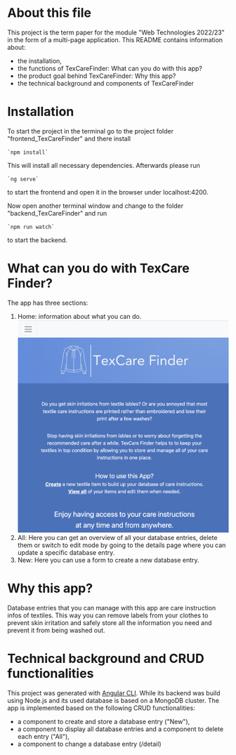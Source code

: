 # About this file

This project is the term paper for the module "Web Technologies 2022/23" in the form of a multi-page application. This README contains information about:

- the installation,
- the functions of TexCareFinder: What can you do with this app?
- the product goal behind TexCareFinder: Why this app?
- the technical background and components of TexCareFinder

# Installation

To start the project in the terminal go to the project folder "frontend_TexCareFinder" and there install 

    `npm install`

This will install all necessary dependencies. Afterwards please run

	`ng serve` 

to start the frontend and open it in the browser under localhost:4200.


Now open another terminal window and change to the folder "backend_TexCareFinder" and run
    
    `npm run watch` 

to start the backend.


# What can you do with TexCare Finder?

The app has three sections:
1) Home: information about what you can do.
![Screenshot of Home](https://github.com/AntheaMeier/frontend_TexCareFinder/blob/main/src/assets/SC_home.png)
2) All: Here you can get an overview of all your database entries, delete them or switch to edit mode by going to the details page where you can update a specific database entry.
3) New: Here you can use a form to create a new database entry.


# Why this app?
Database entries that you can manage with this app are care instruction infos of textiles. This way you can remove labels from your clothes to prevent skin irritation and safely store all the information you need and prevent it from being washed out.


# Technical background and CRUD functionalities

This project was generated with [Angular CLI](https://github.com/angular/angular-cli). While its backend was build using Node.js and its used database is based on a MongoDB cluster.
The app is implemented based on the following CRUD functionalities:
- a component to create and store a database entry ("New"),
- a component to display all database entries and a component to delete each entry ("All"),
- a component to change a database entry (/detail)
